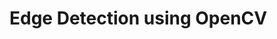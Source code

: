 # Edge Detection using OpenCV

<!-- [Detect Edges with OpenCV and Python by Nicholas Renotte](https://youtu.be/6cXV8dhNu50) -->
